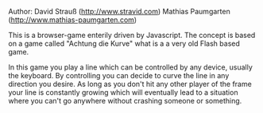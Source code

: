 Author: David Strauß (http://www.stravid.com)
        Mathias Paumgarten (http://www.mathias-paumgarten.com)


This is a browser-game enterily driven by Javascript. The concept is based on a game
called "Achtung die Kurve" what is a a very old Flash based game.

In this game you play a line which can be controlled by any device, usually the keyboard.
By controlling you can decide to curve the line in any direction you desire. As long as you
don't hit any other player of the frame your line is constantly growing which will eventually 
lead to a situation where you can't go anywhere without crashing someone or something.